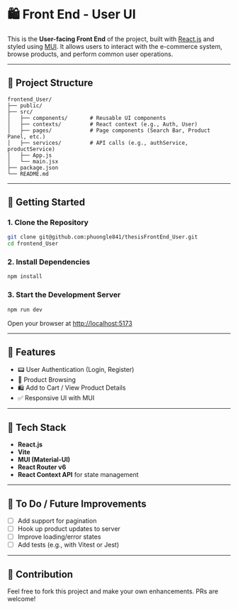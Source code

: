 # 🛍️ Front End - User UI

This is the **User-facing Front End** of the project, built with [React.js](https://reactjs.org/) and styled using [MUI](https://mui.com/). It allows users to interact with the e-commerce system, browse products, and perform common user operations.

---

## 📁 Project Structure

```
frontend_User/
├── public/
├── src/
│   ├── components/       # Reusable UI components
│   ├── contexts/         # React context (e.g., Auth, User)
│   ├── pages/            # Page components (Search Bar, Product Panel, etc.)
│   ├── services/         # API calls (e.g., authService, productService)
│   ├── App.js
│   └── main.jsx
├── package.json
└── README.md
```

---

## 🚀 Getting Started

### 1. Clone the Repository

```bash
git clone git@github.com:phuongle841/thesisFrontEnd_User.git
cd frontend_User
```

### 2. Install Dependencies

```bash
npm install
```

### 3. Start the Development Server

```bash
npm run dev
```

Open your browser at [http://localhost:5173](http://localhost:5173)

---

## 🔑 Features

- 📟 User Authentication (Login, Register)
- 🛒 Product Browsing
- 🛍️ Add to Cart / View Product Details
- ✅ Responsive UI with MUI

---

## 🧹 Tech Stack

- **React.js**
- **Vite**
- **MUI (Material-UI)**
- **React Router v6**
- **React Context API** for state management

---

## 📌 To Do / Future Improvements

- [ ] Add support for pagination
- [ ] Hook up product updates to server
- [ ] Improve loading/error states
- [ ] Add tests (e.g., with Vitest or Jest)

---

## 🤝 Contribution

Feel free to fork this project and make your own enhancements. PRs are welcome!
